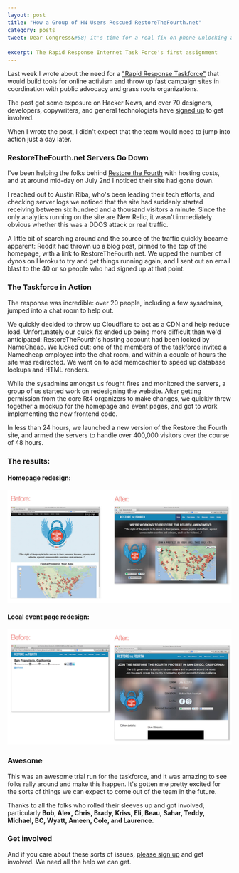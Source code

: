 ```yaml
---
layout: post
title: "How a Group of HN Users Rescued RestoreTheFourth.net"
category: posts
tweet: Dear Congress&#58; it's time for a real fix on phone unlocking and the DMCA

excerpt: The Rapid Response Internet Task Force's first assignment
---
```


Last week I wrote about the need for a ["Rapid Response Taskforce"](/task-force) that would build tools for online activism and throw up fast campaign sites in coordination with public advocacy and grass roots organizations. 

The post got some exposure on Hacker News, and over 70 designers, developers, copywriters, and general technologists have <a href="/rritf.html">signed up</a> to get involved.

When I wrote the post, I didn't expect that the team would need to jump into action just a day later.

### RestoreTheFourth.net Servers Go Down

I've been helping the folks behind <a href="http://www.restorethefourth.net">Restore the Fourth</a> with hosting costs, and at around mid-day on July 2nd I noticed their site had gone down. 

I reached out to Austin Riba, who's been leading their tech efforts, and checking server logs we noticed that the site had suddenly started receiving between six hundred and a thousand visitors a minute. Since the only analytics running on the site are New Relic, it wasn't immediately obvious whether this was a DDOS attack or real traffic.

A little bit of searching around and the source of the traffic quickly became apparent: Reddit had thrown up a blog post, pinned to the top of the homepage, with a link to RestoreTheFourth.net. We upped the number of dynos on Heroku to try and get things running again, and I sent out an email blast to the 40 or so people who had signed up at that point.

### The Taskforce in Action

The response was incredible: over 20 people, including a few sysadmins, jumped into a chat room to help out. 

We quickly decided to throw up Cloudflare to act as a CDN and help reduce load. Unfortunately our quick fix ended up being more difficult than we'd anticipated: RestoreTheFourth's hosting account had been locked by NameCheap. We lucked out: one of the members of the taskforce invited a Namecheap employee into the chat room, and within a couple of hours the site was redirected. We went on to add memcachier to speed up database lookups and HTML renders.

While the sysadmins amongst us fought fires and monitored the servers, a group of us started work on redesigning the website. After getting permission from the core Rt4 organizers to make changes, we quickly threw together a mockup for the homepage and event pages, and got to work implementing the new frontend code.

In less than 24 hours, we launched a new version of the Restore the Fourth site, and armed the servers to handle over 400,000 visitors over the course of 48 hours.

### The results: 

#### Homepage redesign:
<a href="/images/rt4-home-redesign.jpg" target="_blank"><img src="/images/rt4-home-redesign.jpg" alt="Restore the fourth homepage redesign" /></a>

#### Local event page redesign:
<a href="/images/rt4-event-redesign.jpg" target="_blank"><img src="/images/rt4-event-redesign.jpg" alt="Restore the fourth event page redesign" /></a>


### Awesome

This was an awesome trial run for the taskforce, and it was amazing to see folks rally around and make this happen. It's gotten me pretty excited for the sorts of things we can expect to come out of the team in the future.

Thanks to all the folks who rolled their sleeves up and got involved, particularly **Bob, Alex, Chris, Brady, Kriss, Eli, Beau, Sahar, Teddy, Michael, BC, Wyatt, Ameen, Cole, and Laurence**.

### Get involved

And if you care about these sorts of issues, <a href="/rritf.html">please sign up</a> and get involved. We need all the help we can get.



<br />